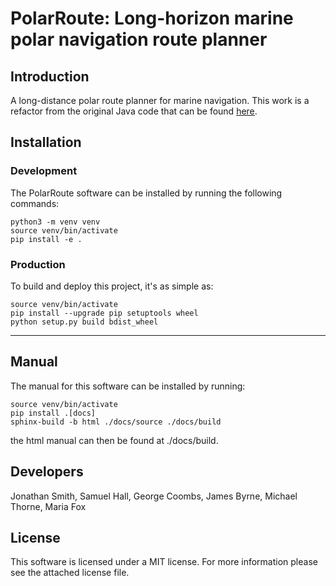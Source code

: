 # PolarRoute: Long-horizon marine polar navigation route planner  

## Introduction
A long-distance polar route planner for marine navigation. This work is a refactor from the original Java code that can be found [here](https://github.com/foxm1/RoutePlanner). 

## Installation

### Development

The PolarRoute software can be installed by running the following commands:
```
python3 -m venv venv
source venv/bin/activate
pip install -e .
```

### Production

To build and deploy this project, it's as simple as:
```commandline
source venv/bin/activate
pip install --upgrade pip setuptools wheel
python setup.py build bdist_wheel
```
---

## Manual

The manual for this software can be installed by running:
```
source venv/bin/activate
pip install .[docs]
sphinx-build -b html ./docs/source ./docs/build
```
the html manual can then be found at ./docs/build.

## Developers
Jonathan Smith, Samuel Hall, George Coombs, James Byrne,  Michael Thorne, Maria Fox

## License
This software is licensed under a MIT license. For more information please see the attached license file.
